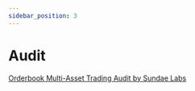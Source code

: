```yaml
---
sidebar_position: 3
---
```

# Audit

[Orderbook Multi-Asset Trading Audit by Sundae Labs](https://cdn.sundaeswap.finance/audits/crashr.pdf)
